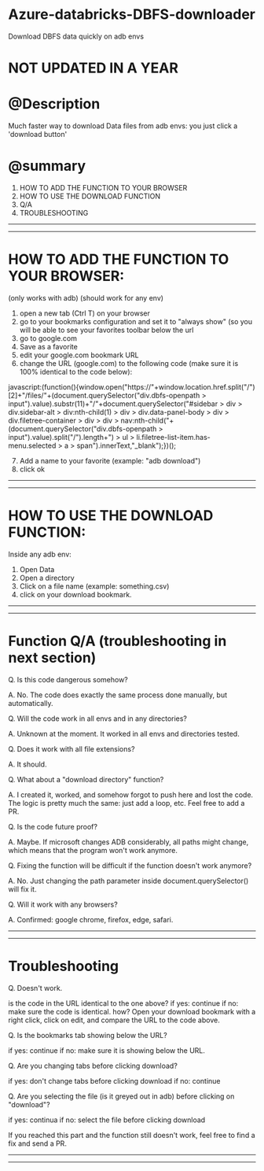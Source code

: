 # Azure-databricks-DBFS-downloader
Download DBFS data quickly on adb envs

# NOT UPDATED IN A YEAR

# @Description
Much faster way to download Data files from adb envs: you just click a 'download button'

# @summary
1. HOW TO ADD THE FUNCTION TO YOUR BROWSER
2. HOW TO USE THE DOWNLOAD FUNCTION
3. Q/A
4. TROUBLESHOOTING

----------------------------------------
----------------------------------------


# HOW TO ADD THE FUNCTION TO YOUR BROWSER:

(only works with adb) (should work for any env)

1. open a new tab (Ctrl T) on your browser
2. go to your bookmarks configuration and set it to "always show" (so you will be able to see your favorites toolbar below the url
3. go to google.com
4. Save as a favorite
5. edit your google.com bookmark URL
6. change the URL (google.com) to the following code (make sure it is 100% identical to the code below):

javascript:(function(){window.open("https://"+window.location.href.split("/")[2]+"/files/"+(document.querySelector("div.dbfs-openpath > input").value).substr(11)+"/"+document.querySelector("#sidebar > div > div.sidebar-alt > div:nth-child(1) > div > div.data-panel-body > div > div.filetree-container > div > div > nav:nth-child("+(document.querySelector("div.dbfs-openpath > input").value).split("/").length+") > ul > li.filetree-list-item.has-menu.selected > a > span").innerText,"_blank");})();

7. Add a name to your favorite (example: "adb download")
8. click ok


----------------------------------------
----------------------------------------


# HOW TO USE THE DOWNLOAD FUNCTION:

Inside any adb env:

1. Open Data
2. Open a directory
3. Click on a file name (example: something.csv)
4. click on your download bookmark.


----------------------------------------
----------------------------------------


# Function Q/A (troubleshooting in next section)

Q. Is this code dangerous somehow?

A. No. The code does exactly the same process done manually, but automatically.


Q. Will the code work in all envs and in any directories?

A. Unknown at the moment. It worked in all envs and directories tested.


Q. Does it work with all file extensions?

A. It should.


Q. What about a "download directory" function?

A. I created it, worked, and somehow forgot to push here and lost the code. The logic is pretty much the same: just add a loop, etc. Feel free to add a PR.

Q. Is the code future proof?

A. Maybe. If microsoft changes ADB considerably, all paths might change, which means that the program won't work anymore.


Q. Fixing the function will be difficult if the function doesn't work anymore?

A. No. Just changing the path parameter inside document.querySelector() will fix it.


Q. Will it work with any browsers?

A. Confirmed: google chrome, firefox, edge, safari.


----------------------------------------
----------------------------------------


# Troubleshooting


Q. Doesn't work.

is the code in the URL identical to the one above?
if yes: continue
if no: make sure the code is identical.
how? Open your download bookmark with a right click, click on edit, and compare the URL to the code above.


Q. Is the bookmarks tab showing below the URL?

if yes: continue
if no: make sure it is showing below the URL.

Q. Are you changing tabs before clicking download?

if yes: don't change tabs before clicking download
if no: continue

Q. Are you selecting the file (is it greyed out in adb) before clicking on "download"?

if yes: continua
if no: select the file before clicking download

If you reached this part and the function still doesn't work, feel free to find a fix and send a PR.


----------------------------------------
----------------------------------------
